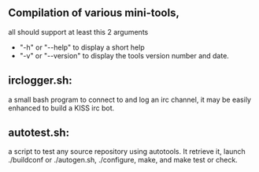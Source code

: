 

## Compilation of various mini-tools,
all should support at least this 2 arguments 
 * "-h" or "--help" to display a short help
 * "-v" or "--version" to display the tools version number and date.


## irclogger.sh:
a small bash program to connect to and log an irc channel, it may be easily enhanced to build a KISS irc bot.

## autotest.sh:
a script to test any source repository using autotools. It retrieve it, launch ./buildconf or ./autogen.sh, ./configure, make, and make test or check.



